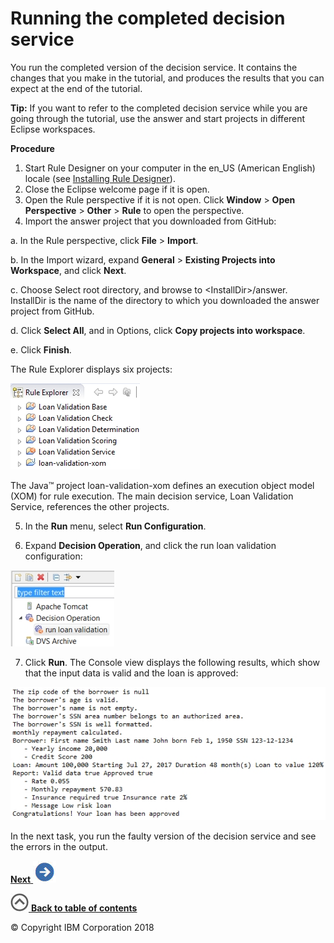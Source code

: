 # Running the completed decision service

You run the completed version of the decision service. It contains the changes that you make in the tutorial, and produces the results that you can expect at the end of the tutorial.

**Tip:** If you want to refer to the completed decision service while you are going through the tutorial, use the answer and start projects in different Eclipse workspaces.

**Procedure**
1.   Start Rule Designer on your computer in the en\_US \(American English\) locale (see [Installing Rule Designer](https://www.ibm.com/support/knowledgecenter/SS7J8H/com.ibm.odm.cloud.tutorial/topics/tsk_install_rule_designer.html)). 
2.   Close the Eclipse welcome page if it is open. 
3.   Open the Rule perspective if it is not open. Click **Window** \> **Open Perspective** \> **Other** \> **Rule** to open the perspective. 
4.   Import the answer project that you downloaded from GitHub: 

a.  In the Rule perspective, click **File** \> **Import**.

b.  In the Import wizard, expand **General** \> **Existing Projects into Workspace**, and click **Next**.

c.  Choose Select root directory, and browse to <InstallDir\>/answer. InstallDir is the name of the directory to which you downloaded the answer project from GitHub.

d.  Click **Select All**, and in Options, click **Copy projects into workspace**.

e.  Click **Finish**.

The Rule Explorer displays six projects:

![Image shows the rule projects.](../tut_cloud_rd_debug_ghimages/scrn_debug_projects.jpg)

The Java™ project loan-validation-xom defines an execution object model \(XOM\) for rule execution. The main decision service, Loan Validation Service, references the other projects.

5.   In the **Run** menu, select **Run Configuration**.

6.   Expand **Decision Operation**, and click the run loan validation configuration:

![Image shows the run configuration.](../tut_cloud_rd_debug_ghimages/scrn_debug_runconfig.jpg)

7.   Click **Run**. The Console view displays the following results, which show that the input data is valid and the loan is approved:

![Image shows the results from running the decision service.](../tut_cloud_rd_debug_ghimages/scrn_debug_answerresults.jpg)


In the next task, you run the faulty version of the decision service and see the errors in the output.

[**Next** ![""](../tut_cloud_rd_debug_ghimages/next.jpg)](../tut_cloud_rd_debug_ghtopics/tut_cloud_rddebug_start_lsn.md)

[![""](../tut_cloud_rd_debug_ghimages/home.jpg) **Back to table of contents**](../README.md)

© Copyright IBM Corporation 2018

